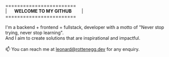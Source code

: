 <br />========================
<br />|&#160;&#160;&#160;&#160;&#160; <b>WELCOME TO MY GITHUB</b> &#160;&#160;&#160;&#160;&#160;&#160;&#160;|
<br />========================
<br />
<br />I'm a backend + frontend = fullstack, developer with a motto of "Never stop trying, never stop learning".
<br />And I aim to create solutions that are inspirational and impactful.
<br />
<br />📫 You can reach me at <a href="mailto:leonard@rottenegg.dev">leonard@rottenegg.dev</a> for any enquiry.
